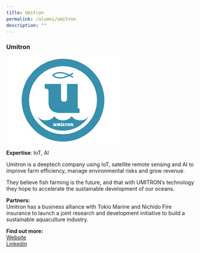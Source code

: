 ```yaml
---
title: Umitron
permalink: /alumni/umitron
description: ""
---
```

### Umitron
![Alt text for image on Isomer site](/images/alumni/umitron.png)

**Expertise**: 
IoT, AI

Umitron is a deeptech company using IoT, satellite remote sensing and AI to improve farm efficiency, manage environmental risks and grow revenue. 

They believe fish farming is the future, and that with UMITRON’s technology they hope to accelerate the sustainable development of our oceans.

**Partners:** \
Umitron has a business alliance with Tokio Marine and Nichido Fire insurance to launch a joint research and development initiative to build a sustainable aquaculture industry.




**Find out more:** \
[Website](https://umitron.com/en/mission.html)\
[Linkedin](https://www.linkedin.com/company/umitron/)